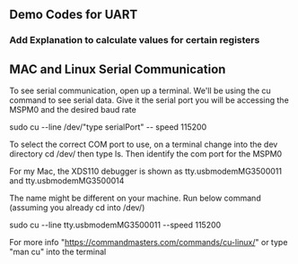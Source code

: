 ## Demo Codes for UART

### Add Explanation to calculate values for certain registers

## MAC and Linux Serial Communication
To see serial communication, open up a terminal. We'll be using the cu command to see serial data. Give it the serial port you will be accessing the MSPM0 and the desired baud rate

sudo cu --line /dev/"type serialPort" -- speed 115200

To select the correct COM port to use, on a terminal change into the dev directory
cd /dev/
then type ls. Then identify the com port for the MSPM0

For my Mac, the XDS110 debugger is shown as tty.usbmodemMG3500011 and tty.usbmodemMG3500014

The name might be different on your machine. Run below command (assuming you already cd into /dev/) 

sudo cu --line tty.usbmodemMG3500011 --speed 115200

For more info "https://commandmasters.com/commands/cu-linux/" or type "man cu" into the terminal